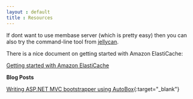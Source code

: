 ```yaml
---
layout : default
title : Resources
---
```


If dont want to use membase server (which is pretty easy) then you can also try the command-line tool from [jellycan](http://code.jellycan.com/memcached/).

There is a nice document on getting started with Amazon ElastiCache:

[Getting started with Amazon ElastiCache](http://docs.amazonwebservices.com/AmazonElastiCache/latest/GettingStartedGuide/)

__Blog Posts__

[Writing ASP.NET MVC bootstrapper using AutoBox](http://weblogs.asp.net/mehfuzh/archive/2012/01/30/writing-asp-net-mvc-bootstrapper-with-autobox.aspx){:target="_blank"}


